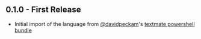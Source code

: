 ## 0.1.0 - First Release
* Initial import of the language from [@davidpeckam](https://github.com/davidpeckham)'s [textmate powershell bundle](https://github.com/davidpeckham/powershell.tmbundle.git)
